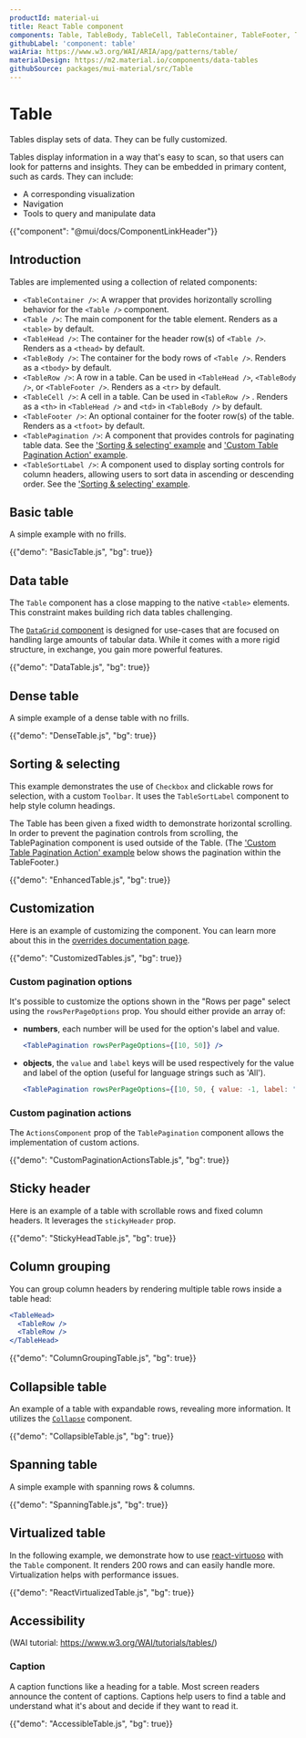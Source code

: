 ```yaml
---
productId: material-ui
title: React Table component
components: Table, TableBody, TableCell, TableContainer, TableFooter, TableHead, TablePagination, TableRow, TableSortLabel
githubLabel: 'component: table'
waiAria: https://www.w3.org/WAI/ARIA/apg/patterns/table/
materialDesign: https://m2.material.io/components/data-tables
githubSource: packages/mui-material/src/Table
---
```


# Table

<p class="description">Tables display sets of data. They can be fully customized.</p>

Tables display information in a way that's easy to scan, so that users can look for patterns and insights. They can be embedded in primary content, such as cards. They can include:

- A corresponding visualization
- Navigation
- Tools to query and manipulate data

{{"component": "@mui/docs/ComponentLinkHeader"}}

## Introduction

Tables are implemented using a collection of related components:

- `<TableContainer />`: A wrapper that provides horizontally scrolling behavior for the `<Table />` component.
- `<Table />`: The main component for the table element. Renders as a `<table>` by default.
- `<TableHead />`: The container for the header row(s) of `<Table />`. Renders as a `<thead>` by default.
- `<TableBody />`: The container for the body rows of `<Table />`. Renders as a `<tbody>` by default.
- `<TableRow />`: A row in a table. Can be used in `<TableHead />`, `<TableBody />`, or `<TableFooter />`. Renders as a `<tr>` by default.
- `<TableCell />`: A cell in a table. Can be used in `<TableRow />` . Renders as a `<th>` in `<TableHead />` and `<td>` in `<TableBody />` by default.
- `<TableFooter />`: An optional container for the footer row(s) of the table. Renders as a `<tfoot>` by default.
- `<TablePagination />`: A component that provides controls for paginating table data. See the ['Sorting & selecting' example](#sorting-amp-selecting) and ['Custom Table Pagination Action' example](#custom-pagination-actions).
- `<TableSortLabel />`: A component used to display sorting controls for column headers, allowing users to sort data in ascending or descending order. See the ['Sorting & selecting' example](#sorting-amp-selecting).

## Basic table

A simple example with no frills.

{{"demo": "BasicTable.js", "bg": true}}

## Data table

The `Table` component has a close mapping to the native `<table>` elements.
This constraint makes building rich data tables challenging.

The [`DataGrid` component](/x/react-data-grid/) is designed for use-cases that are focused on handling large amounts of tabular data.
While it comes with a more rigid structure, in exchange, you gain more powerful features.

{{"demo": "DataTable.js", "bg": true}}

## Dense table

A simple example of a dense table with no frills.

{{"demo": "DenseTable.js", "bg": true}}

## Sorting & selecting

This example demonstrates the use of `Checkbox` and clickable rows for selection, with a custom `Toolbar`. It uses the `TableSortLabel` component to help style column headings.

The Table has been given a fixed width to demonstrate horizontal scrolling. In order to prevent the pagination controls from scrolling, the TablePagination component is used outside of the Table. (The ['Custom Table Pagination Action' example](#custom-pagination-actions) below shows the pagination within the TableFooter.)

{{"demo": "EnhancedTable.js", "bg": true}}

## Customization

Here is an example of customizing the component.
You can learn more about this in the [overrides documentation page](/material-ui/customization/how-to-customize/).

{{"demo": "CustomizedTables.js", "bg": true}}

### Custom pagination options

It's possible to customize the options shown in the "Rows per page" select using the `rowsPerPageOptions` prop.
You should either provide an array of:

- **numbers**, each number will be used for the option's label and value.

  ```jsx
  <TablePagination rowsPerPageOptions={[10, 50]} />
  ```

- **objects**, the `value` and `label` keys will be used respectively for the value and label of the option (useful for language strings such as 'All').

  ```jsx
  <TablePagination rowsPerPageOptions={[10, 50, { value: -1, label: 'All' }]} />
  ```

### Custom pagination actions

The `ActionsComponent` prop of the `TablePagination` component allows the implementation of custom actions.

{{"demo": "CustomPaginationActionsTable.js", "bg": true}}

## Sticky header

Here is an example of a table with scrollable rows and fixed column headers.
It leverages the `stickyHeader` prop.

{{"demo": "StickyHeadTable.js", "bg": true}}

## Column grouping

You can group column headers by rendering multiple table rows inside a table head:

```jsx
<TableHead>
  <TableRow />
  <TableRow />
</TableHead>
```

{{"demo": "ColumnGroupingTable.js", "bg": true}}

## Collapsible table

An example of a table with expandable rows, revealing more information.
It utilizes the [`Collapse`](/material-ui/api/collapse/) component.

{{"demo": "CollapsibleTable.js", "bg": true}}

## Spanning table

A simple example with spanning rows & columns.

{{"demo": "SpanningTable.js", "bg": true}}

## Virtualized table

In the following example, we demonstrate how to use [react-virtuoso](https://github.com/petyosi/react-virtuoso) with the `Table` component.
It renders 200 rows and can easily handle more.
Virtualization helps with performance issues.

{{"demo": "ReactVirtualizedTable.js", "bg": true}}

## Accessibility

(WAI tutorial: <https://www.w3.org/WAI/tutorials/tables/>)

### Caption

A caption functions like a heading for a table. Most screen readers announce the content of captions. Captions help users to find a table and understand what it's about and decide if they want to read it.

{{"demo": "AccessibleTable.js", "bg": true}}
